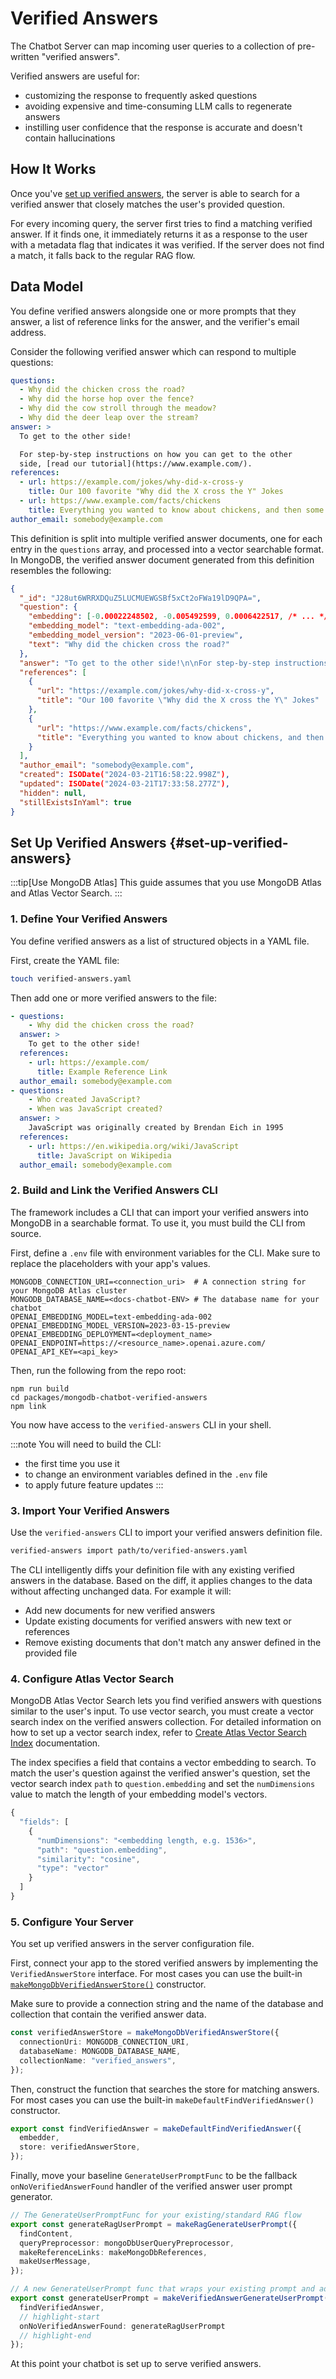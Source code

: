 # Verified Answers

The Chatbot Server can map incoming user queries to a collection of pre-written
"verified answers".

Verified answers are useful for:

- customizing the response to frequently asked questions
- avoiding expensive and time-consuming LLM calls to regenerate answers
- instilling user confidence that the response is accurate and doesn't contain hallucinations

## How It Works

Once you've [set up verified answers](#set-up-verified-answers), the server is
able to search for a verified answer that closely matches the user's provided
question.

For every incoming query, the server first tries to find a matching verified
answer. If it finds one, it immediately returns it as a response to the user
with a metadata flag that indicates it was verified. If the server does not find
a match, it falls back to the regular RAG flow.

## Data Model

You define verified answers alongside one or more prompts that they answer, a
list of reference links for the answer, and the verifier's email address.

Consider the following verified answer which can respond to multiple questions:

```yaml
questions:
  - Why did the chicken cross the road?
  - Why did the horse hop over the fence?
  - Why did the cow stroll through the meadow?
  - Why did the deer leap over the stream?
answer: >
  To get to the other side!

  For step-by-step instructions on how you can get to the other
  side, [read our tutorial](https://www.example.com/).
references:
  - url: https://example.com/jokes/why-did-x-cross-y
    title: Our 100 favorite "Why did the X cross the Y" Jokes
  - url: https://www.example.com/facts/chickens
    title: Everything you wanted to know about chickens, and then some!
author_email: somebody@example.com
```

This definition is split into multiple verified answer documents, one for each
entry in the `questions` array, and processed into a vector searchable format.
In MongoDB, the verified answer document generated from this definition
resembles the following:

```json
{
  "_id": "J28ut6WRRXDQuZ5LUCMUEWGSBf5xCt2oFWa19lD9QPA=",
  "question": {
    "embedding": [-0.00022248502, -0.005492599, 0.0006422517, /* ... */],
    "embedding_model": "text-embedding-ada-002",
    "embedding_model_version": "2023-06-01-preview",
    "text": "Why did the chicken cross the road?"
  },
  "answer": "To get to the other side!\n\nFor step-by-step instructions on how you can cross the road, [read our tutorial](https://www.example.com/).\n",
  "references": [
    {
      "url": "https://example.com/jokes/why-did-x-cross-y",
      "title": "Our 100 favorite \"Why did the X cross the Y\" Jokes"
    },
    {
      "url": "https://www.example.com/facts/chickens",
      "title": "Everything you wanted to know about chickens, and then some!"
    }
  ],
  "author_email": "somebody@example.com",
  "created": ISODate("2024-03-21T16:58:22.998Z"),
  "updated": ISODate("2024-03-21T17:33:58.277Z"),
  "hidden": null,
  "stillExistsInYaml": true
}
```

## Set Up Verified Answers {#set-up-verified-answers}

:::tip[Use MongoDB Atlas]
This guide assumes that you use MongoDB Atlas and Atlas Vector Search.
:::

### 1. Define Your Verified Answers

You define verified answers as a list of structured objects in a YAML file.

First, create the YAML file:

```sh
touch verified-answers.yaml
```

Then add one or more verified answers to the file:

```yaml title="verified-answers.yaml"
- questions:
    - Why did the chicken cross the road?
  answer: >
    To get to the other side!
  references:
    - url: https://example.com/
      title: Example Reference Link
  author_email: somebody@example.com
- questions:
    - Who created JavaScript?
    - When was JavaScript created?
  answer: >
    JavaScript was originally created by Brendan Eich in 1995
  references:
    - url: https://en.wikipedia.org/wiki/JavaScript
      title: JavaScript on Wikipedia
  author_email: somebody@example.com
```

### 2. Build and Link the Verified Answers CLI

The framework includes a CLI that can import your verified answers into MongoDB
in a searchable format. To use it, you must build the CLI from
source.

First, define a `.env` file with environment variables for the CLI. Make sure to
replace the placeholders with your app's values.

```text title="/packages/mongodb-chatbot-verified-answers/.env"
MONGODB_CONNECTION_URI=<connection_uri>  # A connection string for your MongoDB Atlas cluster
MONGODB_DATABASE_NAME=<docs-chatbot-ENV> # The database name for your chatbot
OPENAI_EMBEDDING_MODEL=text-embedding-ada-002
OPENAI_EMBEDDING_MODEL_VERSION=2023-03-15-preview
OPENAI_EMBEDDING_DEPLOYMENT=<deployment_name>
OPENAI_ENDPOINT=https://<resource_name>.openai.azure.com/
OPENAI_API_KEY=<api_key>
```

Then, run the following from the repo root:

```shell
npm run build
cd packages/mongodb-chatbot-verified-answers
npm link
```

You now have access to the `verified-answers` CLI in your shell.

:::note
You will need to build the CLI:

- the first time you use it
- to change an environment variables defined in the `.env` file
- to apply future feature updates
:::

### 3. Import Your Verified Answers

Use the `verified-answers` CLI to import your verified answers definition file.

```sh
verified-answers import path/to/verified-answers.yaml
```

The CLI intelligently diffs your definition file with any existing verified
answers in the database. Based on the diff, it applies changes to the data
without affecting unchanged data. For example it will:

- Add new documents for new verified answers
- Update existing documents for verified answers with new text or references
- Remove existing documents that don't match any answer defined in the provided file

### 4. Configure Atlas Vector Search

MongoDB Atlas Vector Search lets you find verified answers with questions
similar to the user's input. To use vector search, you must create a vector
search index on the verified answers collection. For detailed information on how
to set up a vector search index, refer to [Create Atlas Vector Search
Index](#create-vector-search-index) documentation.

The index specifies a field that contains a vector embedding to search. To match
the user's question against the verified answer's question, set the vector
search index `path` to `question.embedding` and set the `numDimensions` value to
match the length of your embedding model's vectors.

```js
{
  "fields": [
    {
      "numDimensions": "<embedding length, e.g. 1536>",
      "path": "question.embedding",
      "similarity": "cosine",
      "type": "vector"
    }
  ]
}
```

### 5. Configure Your Server

You set up verified answers in the server configuration file.

First, connect your app to the stored verified answers by implementing the
`VerifiedAnswerStore` interface. For most cases you can use the built-in
[`makeMongoDbVerifiedAnswerStore()`](../reference/core/modules/index.md#makemongodbverifiedanswerstore)
constructor.

Make sure to provide a connection string and the name of the database and
collection that contain the verified answer data.

```ts
const verifiedAnswerStore = makeMongoDbVerifiedAnswerStore({
  connectionUri: MONGODB_CONNECTION_URI,
  databaseName: MONGODB_DATABASE_NAME,
  collectionName: "verified_answers",
});
```

Then, construct the function that searches the store for matching answers. For
most cases you can use the built-in `makeDefaultFindVerifiedAnswer()`
constructor.

```ts
export const findVerifiedAnswer = makeDefaultFindVerifiedAnswer({
  embedder,
  store: verifiedAnswerStore,
});
```

Finally, move your baseline `GenerateUserPromptFunc` to be the fallback
`onNoVerifiedAnswerFound` handler of the verified answer user prompt generator.

```ts
// The GenerateUserPromptFunc for your existing/standard RAG flow
export const generateRagUserPrompt = makeRagGenerateUserPrompt({
  findContent,
  queryPreprocessor: mongoDbUserQueryPreprocessor,
  makeReferenceLinks: makeMongoDbReferences,
  makeUserMessage,
});

// A new GenerateUserPrompt func that wraps your existing prompt and adds support for verified answers
export const generateUserPrompt = makeVerifiedAnswerGenerateUserPrompt({
  findVerifiedAnswer,
  // highlight-start
  onNoVerifiedAnswerFound: generateRagUserPrompt
  // highlight-end
});
```

At this point your chatbot is set up to serve verified answers.

